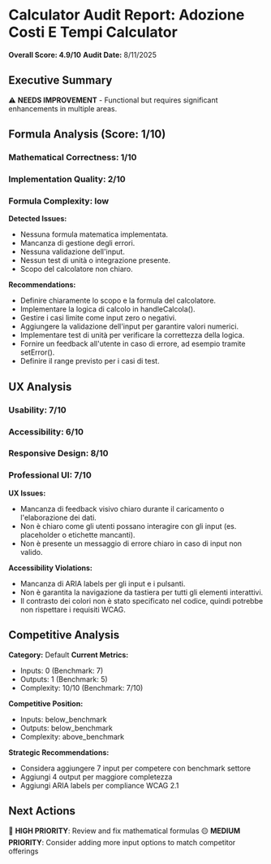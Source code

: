 # Calculator Audit Report: Adozione Costi E Tempi Calculator

**Overall Score: 4.9/10**
**Audit Date:** 8/11/2025

## Executive Summary

⚠️ **NEEDS IMPROVEMENT** - Functional but requires significant enhancements in multiple areas.

## Formula Analysis (Score: 1/10)

### Mathematical Correctness: 1/10
### Implementation Quality: 2/10
### Formula Complexity: low

**Detected Issues:**
- Nessuna formula matematica implementata.
- Mancanza di gestione degli errori.
- Nessuna validazione dell'input.
- Nessun test di unità o integrazione presente.
- Scopo del calcolatore non chiaro.

**Recommendations:**
- Definire chiaramente lo scopo e la formula del calcolatore.
- Implementare la logica di calcolo in handleCalcola().
- Gestire i casi limite come input zero o negativi.
- Aggiungere la validazione dell'input per garantire valori numerici.
- Implementare test di unità per verificare la correttezza della logica.
- Fornire un feedback all'utente in caso di errore, ad esempio tramite setError().
- Definire il range previsto per i casi di test.

## UX Analysis

### Usability: 7/10
### Accessibility: 6/10  
### Responsive Design: 8/10
### Professional UI: 7/10

**UX Issues:**
- Mancanza di feedback visivo chiaro durante il caricamento o l'elaborazione dei dati.
- Non è chiaro come gli utenti possano interagire con gli input (es. placeholder o etichette mancanti).
- Non è presente un messaggio di errore chiaro in caso di input non valido.

**Accessibility Violations:**
- Mancanza di ARIA labels per gli input e i pulsanti.
- Non è garantita la navigazione da tastiera per tutti gli elementi interattivi.
- Il contrasto dei colori non è stato specificato nel codice, quindi potrebbe non rispettare i requisiti WCAG.

## Competitive Analysis

**Category:** Default
**Current Metrics:**
- Inputs: 0 (Benchmark: 7)
- Outputs: 1 (Benchmark: 5)
- Complexity: 10/10 (Benchmark: 7/10)

**Competitive Position:**
- Inputs: below_benchmark
- Outputs: below_benchmark  
- Complexity: above_benchmark

**Strategic Recommendations:**
- Considera aggiungere 7 input per competere con benchmark settore
- Aggiungi 4 output per maggiore completezza
- Aggiungi ARIA labels per compliance WCAG 2.1

## Next Actions

🔴 **HIGH PRIORITY**: Review and fix mathematical formulas
🟡 **MEDIUM PRIORITY**: Consider adding more input options to match competitor offerings
